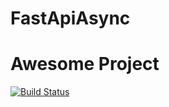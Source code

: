 # FastApiAsync
# Awesome Project

[![Build Status](https://github.com/DanyloSolohub/FastApiAsync/actions/workflows/checks.yml/badge.svg?branch=master)](https://github.com/DanyloSolohub/FastApiAsync/actions/workflows/checks.yml)
